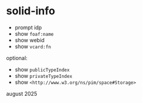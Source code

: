 # solid-info

- prompt idp
- show `foaf:name`
- show webid
- show `vcard:fn`

optional:
- show `publicTypeIndex`
- show `privateTypeIndex`
- show `<http://www.w3.org/ns/pim/space#Storage>`

august 2025
